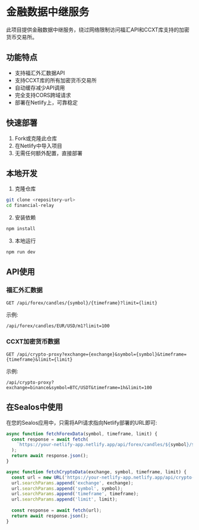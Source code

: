 # 金融数据中继服务

此项目提供金融数据中继服务，绕过网络限制访问福汇API和CCXT库支持的加密货币交易所。

## 功能特点

- 支持福汇外汇数据API
- 支持CCXT库的所有加密货币交易所
- 自动缓存减少API调用
- 完全支持CORS跨域请求
- 部署在Netlify上，可靠稳定

## 快速部署

1. Fork或克隆此仓库
2. 在Netlify中导入项目
3. 无需任何额外配置，直接部署

## 本地开发

1. 克隆仓库
```bash
git clone <repository-url>
cd financial-relay
```

2. 安装依赖
```bash
npm install
```

3. 本地运行
```bash
npm run dev
```

## API使用

### 福汇外汇数据

```
GET /api/forex/candles/{symbol}/{timeframe}?limit={limit}
```

示例:
```
/api/forex/candles/EUR/USD/m1?limit=100
```

### CCXT加密货币数据

```
GET /api/crypto-proxy?exchange={exchange}&symbol={symbol}&timeframe={timeframe}&limit={limit}
```

示例:
```
/api/crypto-proxy?exchange=binance&symbol=BTC/USDT&timeframe=1h&limit=100
```

## 在Sealos中使用

在您的Sealos应用中，只需将API请求指向Netlify部署的URL即可:

```javascript
async function fetchForexData(symbol, timeframe, limit) {
  const response = await fetch(
    `https://your-netlify-app.netlify.app/api/forex/candles/${symbol}/${timeframe}?limit=${limit}`
  );
  return await response.json();
}

async function fetchCryptoData(exchange, symbol, timeframe, limit) {
  const url = new URL('https://your-netlify-app.netlify.app/api/crypto-proxy');
  url.searchParams.append('exchange', exchange);
  url.searchParams.append('symbol', symbol);
  url.searchParams.append('timeframe', timeframe);
  url.searchParams.append('limit', limit);
  
  const response = await fetch(url);
  return await response.json();
}
``` 